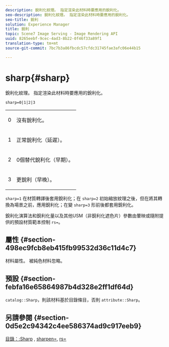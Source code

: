 ```yaml
---
description: 銳利化紋理。 指定渲染此材料時要應用的銳利化。
seo-description: 銳利化紋理。 指定渲染此材料時要應用的銳利化。
seo-title: 銳利
solution: Experience Manager
title: 銳利
topic: Scene7 Image Serving - Image Rendering API
uuid: 8265eebf-9cec-4ad3-8b22-0f46f33a89f1
translation-type: tm+mt
source-git-commit: 7bc7b3a86fbcdc57cfdc31745fae3afc06e44b15

---
```



# sharp{#sharp}

銳利化紋理。 指定渲染此材料時要應用的銳利化。

`sharp=0|1|2|3`

<table id="simpletable_04B4EAA7CE7D4ED48A61A50CD001388F"> 
 <tr class="strow"> 
  <td class="stentry"> <p>0 </p> </td> 
  <td class="stentry"> <p>沒有銳利化。 </p> </td> 
 </tr> 
 <tr class="strow"> 
  <td class="stentry"> <p>1 </p> </td> 
  <td class="stentry"> <p>正常銳利化（延遲）。 </p> </td> 
 </tr> 
 <tr class="strow"> 
  <td class="stentry"> <p>2 </p> </td> 
  <td class="stentry"> <p>0個替代銳利化（早期）。 </p> </td> 
 </tr> 
 <tr class="strow"> 
  <td class="stentry"> <p>3 </p> </td> 
  <td class="stentry"> <p>更銳利（早晚）。 </p> </td> 
 </tr> 
</table>

`sharp=1` 在材質轉譯後套用銳利化；在 `sharp=2` 初始縮放紋理之後，但在將其轉換為場景之前，應用銳利化；在變 `sharp=3` 形前後都套用銳利化。

銳利化演算法和銳利化量以及其他USM（非銳利化遮色片）參數由暈映或隨附提供的預設材質範本控制 `rs=`。

## 屬性 {#section-498ec9fcb8eb415fb99532d36c11d4c7}

材料屬性。 被純色材料忽略。

## 預設 {#section-febfa16e65864987b4d328e2ff1df64d}

`catalog::Sharp`，則該材料基於目錄條目，否則 `attribute::Sharp`。

## 另請參閱 {#section-0d5e2c94342c4ee586374ad9c917eeb9}

[目錄：:Sharp](../../../../../ir-api/material-cat/image-rendering-api-ref/c-ir-material-catalog/c-ir-material-data-reference/r-ir-sharp-dataref.md#reference-f79a14bd52474dfd8495115d398a30d0) , [sharpen=](../../../../../ir-api/http-protocol/image-rendering-api-ref/c-ir-http-protocol-ref/c-ir-http-protocol-command-reference/r-ir-http-sharpen.md#reference-13034d22d176483cb99ccafc2a4f6a6e), [rs=](../../../../../ir-api/http-protocol/image-rendering-api-ref/c-ir-http-protocol-ref/c-ir-http-protocol-command-reference/r-ir-rs.md#reference-d20cefaaa6cd4f449d1591c87959b4cf)
